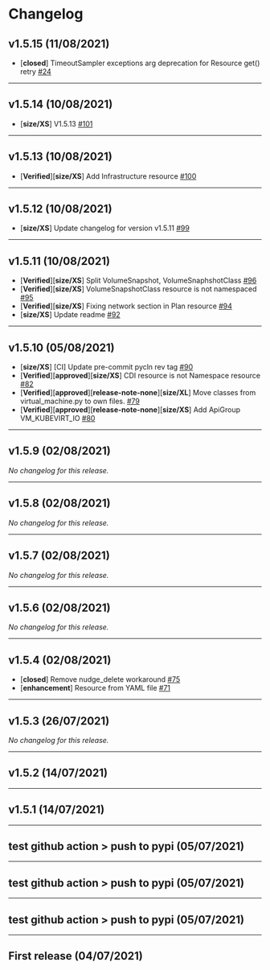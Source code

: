 # Changelog

## v1.5.15 (11/08/2021)
- [**closed**] TimeoutSampler exceptions arg deprecation for Resource get() retry [#24](https://github.com/RedHatQE/openshift-python-wrapper/pull/24)

---

## v1.5.14 (10/08/2021)
- [**size/XS**] V1.5.13 [#101](https://github.com/RedHatQE/openshift-python-wrapper/pull/101)

---

## v1.5.13 (10/08/2021)
- [**Verified**][**size/XS**] Add Infrastructure resource [#100](https://github.com/RedHatQE/openshift-python-wrapper/pull/100)

---

## v1.5.12 (10/08/2021)
- [**size/XS**] Update changelog for version v1.5.11 [#99](https://github.com/RedHatQE/openshift-python-wrapper/pull/99)

---

## v1.5.11 (10/08/2021)
- [**Verified**][**size/XS**] Split VolumeSnapshot, VolumeSnaphshotClass [#96](https://github.com/RedHatQE/openshift-python-wrapper/pull/96)
- [**Verified**][**size/XS**] VolumeSnapshotClass resource is not namespaced [#95](https://github.com/RedHatQE/openshift-python-wrapper/pull/95)
- [**Verified**][**size/XS**] Fixing network section in Plan resource [#94](https://github.com/RedHatQE/openshift-python-wrapper/pull/94)
- [**size/XS**] Update readme [#92](https://github.com/RedHatQE/openshift-python-wrapper/pull/92)

---

## v1.5.10 (05/08/2021)
- [**size/XS**] [CI] Update pre-commit pycln rev tag [#90](https://github.com/RedHatQE/openshift-python-wrapper/pull/90)
- [**Verified**][**approved**][**size/XS**] CDI resource is not Namespace resource [#82](https://github.com/RedHatQE/openshift-python-wrapper/pull/82)
- [**Verified**][**approved**][**release-note-none**][**size/XL**] Move classes from virtual_machine.py to own files. [#79](https://github.com/RedHatQE/openshift-python-wrapper/pull/79)
- [**Verified**][**approved**][**release-note-none**][**size/XS**] Add ApiGroup VM_KUBEVIRT_IO [#80](https://github.com/RedHatQE/openshift-python-wrapper/pull/80)

---

## v1.5.9 (02/08/2021)
*No changelog for this release.*

---

## v1.5.8 (02/08/2021)
*No changelog for this release.*

---

## v1.5.7 (02/08/2021)
*No changelog for this release.*

---

## v1.5.6 (02/08/2021)
*No changelog for this release.*

---

## v1.5.4 (02/08/2021)
- [**closed**] Remove nudge_delete workaround [#75](https://github.com/RedHatQE/openshift-python-wrapper/issues/75)
- [**enhancement**] Resource from YAML file [#71](https://github.com/RedHatQE/openshift-python-wrapper/issues/71)

---

## v1.5.3 (26/07/2021)
*No changelog for this release.*

---

## v1.5.2 (14/07/2021)

---

## v1.5.1 (14/07/2021)

---

## test github action > push to pypi (05/07/2021)

---

## test github action > push to pypi (05/07/2021)

---

## test github action > push to pypi (05/07/2021)

---

## First release (04/07/2021)
